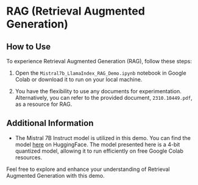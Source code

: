 # RAG (Retrieval Augmented Generation)

## How to Use

To experience Retrieval Augmented Generation (RAG), follow these steps:

1. Open the `Mistral7b_LlamaIndex_RAG_Demo.ipynb` notebook in Google Colab or download it to run on your local machine.

2. You have the flexibility to use any documents for experimentation. Alternatively, you can refer to the provided document, `2310.10449.pdf`, as a resource for RAG.

## Additional Information

- The Mistral 7B Instruct model is utilized in this demo. You can find the model [here](https://huggingface.co/TheBloke/Mistral-7B-Instruct-v0.1-GGUF/blob/main/mistral-7b-instruct-v0.1.Q4_K_M.gguf) on HuggingFace. The model presented here is a 4-bit quantized model, allowing it to run efficiently on free Google Colab resources.

Feel free to explore and enhance your understanding of Retrieval Augmented Generation with this demo.
